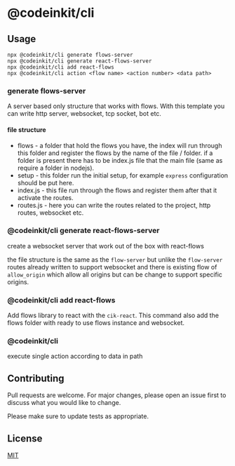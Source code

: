 # @codeinkit/cli

## Usage

```
npx @codeinkit/cli generate flows-server
npx @codeinkit/cli generate react-flows-server
npx @codeinkit/cli add react-flows
npx @codeinkit/cli action <flow name> <action number> <data path>
```

### generate flows-server

A server based only structure that works with flows. 
With this template you can write http server, websocket, tcp socket, bot etc. 

#### file structure

* flows - a folder that hold the flows you have, the index will run through this folder and register the flows by the name of the file / folder. if a folder is present there has to be index.js file that the main file (same as require a folder in nodejs).
* setup - this folder run the initial setup, for example `express` configuration should be put here.
* index.js - this file run through the flows and register them after that it activate the routes.
* routes.js - here you can write the routes related to the project, http routes, websocket etc.

### @codeinkit/cli generate react-flows-server

create a websocket server that work out of the box with react-flows

the file structure is the same as the `flow-server` but unlike the `flow-server` routes already written to support websocket
and there is existing flow of `allow_origin` which allow all origins but can be change to support specific origins.

### @codeinkit/cli add react-flows

Add flows library to react with the `cik-react`.
This command also add the flows folder with ready to use flows instance and websocket. 

### @codeinkit/cli <flow name> <action number> <data path>

execute single action according to data in path

## Contributing
Pull requests are welcome. For major changes, please open an issue first to discuss what you would like to change.

Please make sure to update tests as appropriate.

## License
[MIT](https://choosealicense.com/licenses/mit/)